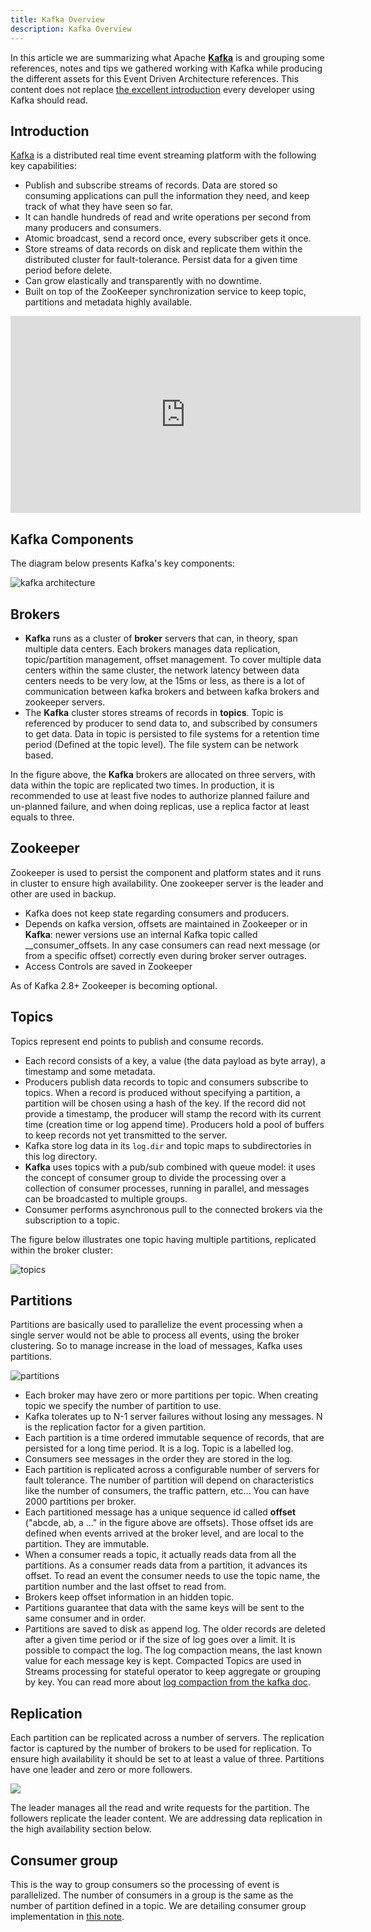 ```yaml
---
title: Kafka Overview
description: Kafka Overview
---
```


In this article we are summarizing what Apache [**Kafka**](https://Kafka.apache.org) is and grouping some references, notes and tips we gathered working with Kafka while producing the different assets for this Event Driven Architecture references. This content does not replace [the excellent introduction](https://Kafka.apache.org/intro) every developer using Kafka should read.


## Introduction

[Kafka](https://Kafka.apache.org) is a distributed real time event streaming platform with the following key capabilities:

* Publish and subscribe streams of records. Data are stored so consuming applications can pull the information they need, and keep track of what they have seen so far.
* It can handle hundreds of read and write operations per second from many producers and consumers.
* Atomic broadcast, send a record once, every subscriber gets it once.
* Store streams of data records on disk and replicate them within the distributed cluster for fault-tolerance. Persist data for a given time period before delete.
* Can grow elastically and transparently with no downtime.
* Built on top of the ZooKeeper synchronization service to keep topic, partitions and metadata highly available.

<iframe width="560" height="315" src="https://www.youtube.com/embed/aj9CDZm0Glc" frameborder="0" allow="accelerometer; autoplay; encrypted-media; gyroscope; picture-in-picture" allowfullscreen></iframe>


## Kafka Components

The diagram below presents Kafka's key components:

![kafka architecture](../images/kafka-hl-view.png)

## Brokers

* **Kafka** runs as a cluster of **broker** servers that can, in theory, span multiple data centers. Each brokers manages data replication, topic/partition management, offset management.
To cover multiple data centers within the same cluster, the network latency between data centers needs to be very low, at the 15ms or less, as there is a lot of communication between kafka brokers and between kafka brokers and zookeeper servers.
* The **Kafka** cluster stores streams of records in **topics**. Topic is referenced by producer to send data to, and subscribed by consumers to get data. Data in topic is persisted to file systems for a retention time period (Defined at the topic level). The file system can be network based.

In the figure above, the **Kafka** brokers are allocated on three servers, with data within the topic are replicated two times. In production, it is recommended to use at least five nodes to authorize planned failure and un-planned failure, and when doing replicas, use a replica factor at least equals to three.

## Zookeeper

Zookeeper is used to persist the component and platform states and it runs in cluster to ensure high availability. One zookeeper server is the leader and other are used in backup.

* Kafka does not keep state regarding consumers and producers.
* Depends on kafka version, offsets are maintained in Zookeeper or in **Kafka**: newer versions use an internal Kafka topic called __consumer_offsets. In any case consumers can read next message (or from a specific offset) correctly even during broker server outrages.
* Access Controls are saved in Zookeeper

As of Kafka 2.8+ Zookeeper is becoming optional.

## Topics

Topics represent end points to publish and consume records.

* Each record consists of a key, a value (the data payload as byte array), a timestamp and some metadata.
* Producers publish data records to topic and consumers subscribe to topics. When a record is produced without specifying a partition, a partition will be chosen using a hash of the key. If the record did not provide a timestamp, the producer will stamp the record with its current time (creation time or log append time). Producers hold a pool of buffers to keep records not yet transmitted to the server.
* Kafka store log data in its `log.dir` and topic maps to subdirectories in this log directory.
* **Kafka** uses topics with a pub/sub combined with queue model: it uses the concept of consumer group to divide the processing over a collection of consumer processes, running in parallel, and messages can be broadcasted to multiple groups.
* Consumer performs asynchronous pull to the connected brokers via the subscription to a topic.

The figure below illustrates one topic having multiple partitions, replicated within the broker cluster:

![topics](../images/kafka-topic-partition.png)

## Partitions

Partitions are basically used to parallelize the event processing when a single server would not be able to process all events, using the broker clustering. So to manage increase in the load of messages, Kafka uses partitions.

![partitions](../images/topic-part-offset.png)

* Each broker may have zero or more partitions per topic. When creating topic we specify the number of partition to use.
* Kafka tolerates up to N-1 server failures without losing any messages. N is the replication factor for a given partition.
* Each partition is a time ordered immutable sequence of records, that are persisted for a long time period. It is a log. Topic is a labelled log.
* Consumers see messages in the order they are stored in the log.
* Each partition is replicated across a configurable number of servers for fault tolerance. The number of partition will depend on characteristics like the number of consumers, the traffic pattern, etc... You can have 2000 partitions per broker.
* Each partitioned message has a unique sequence id called **offset** ("abcde, ab, a ..." in the figure above are offsets). Those offset ids are defined when events arrived at the broker level, and are local to the partition. They are immutable.
* When a consumer reads a topic, it actually reads data from all the partitions. As a consumer reads data from a partition, it advances its offset. To read an event the consumer needs to use the topic name, the partition number and the last offset to read from.
* Brokers keep offset information in an hidden topic.
* Partitions guarantee that data with the same keys will be sent to the same consumer and in order.
* Partitions are saved to disk as append log. The older records are deleted after a given time period or if the size of log goes over a limit.
It is possible to compact the log. The log compaction means, the last known value for each message key is kept. Compacted Topics
are used in Streams processing for stateful operator to keep aggregate or grouping by key. You can read more about [log compaction from the kafka doc](https://kafka.apache.org/documentation/#design_compactionbasics).

## Replication

Each partition can be replicated across a number of servers. The replication factor is captured by the number of brokers to be used for replication. To ensure high availability it should be set to at least a value of three.
Partitions have one leader and zero or more followers.

![](../images/topic-replication.png)

The leader manages all the read and write requests for the partition. The followers replicate the leader content. We are addressing data replication in the high availability section below.

## Consumer group

This is the way to group consumers so the processing of event is parallelized. 
The number of consumers in a group is the same as the number of partition defined in a topic. 
We are detailing consumer group implementation in [this note](../kafka-consumers/#consumer-group).

